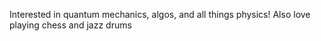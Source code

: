 Interested in quantum mechanics, algos, and all things physics! Also love playing chess and jazz drums